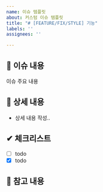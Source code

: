 ```yaml
---
name: 이슈 템플릿
about: 커스텀 이슈 템플릿
title: "# [FEATURE/FIX/STYLE] 기능"
labels: ''
assignees: ''

---
```


## 📢 이슈 내용
이슈 주요 내용

## 📃 상세 내용
- 상세 내용 작성..

## ✔ 체크리스트
- [ ] todo
- [x] todo

## 📍 참고 내용
